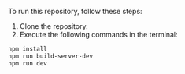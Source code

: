 To run this repository, follow these steps:

1. Clone the repository.
2. Execute the following commands in the terminal:

```bash
npm install
npm run build-server-dev
npm run dev
```
